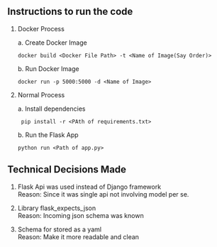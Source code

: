 ## Instructions to run the code

1. Docker Process
    
    a. Create Docker Image
    ```
    docker build <Docker File Path> -t <Name of Image(Say Order)>
    ```

    b. Run Docker Image
    ```
    docker run -p 5000:5000 -d <Name of Image>
    ```

2. Normal Process

    a. Install dependencies
    ```
     pip install -r <PAth of requirements.txt>
    ```

    b. Run the Flask App
    
    ```
    python run <Path of app.py>
    ```

## Technical Decisions Made

1. Flask Api was used instead of Django framework \
    Reason: Since it was single api not involving model per se.

2. Library flask_expects_json \
    Reason: Incoming json schema was known

3. Schema for stored as a yaml \
    Reason: Make it more readable and clean 
